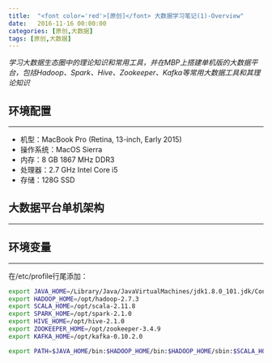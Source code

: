 ```yaml
---
title:  "<font color='red'>[原创]</font> 大数据学习笔记(1)-Overview"
date:   2016-11-16 00:00:00
categories: [原创,大数据]
tags: [原创,大数据]
---
```


*学习大数据生态圈中的理论知识和常用工具，并在MBP上搭建单机版的大数据平台，包括Hadoop、Spark、Hive、Zookeeper、Kafka等常用大数据工具和其理论知识*

## 环境配置
---

* 机型：MacBook Pro (Retina, 13-inch, Early 2015)
* 操作系统：MacOS Sierra
* 内存：8 GB 1867 MHz DDR3
* 处理器：2.7 GHz Intel Core i5
* 存储：128G SSD

## 大数据平台单机架构
---


## 环境变量
---

在/etc/profile行尾添加：

```bash
export JAVA_HOME=/Library/Java/JavaVirtualMachines/jdk1.8.0_101.jdk/Contents/Home
export HADOOP_HOME=/opt/hadoop-2.7.3
export SCALA_HOME=/opt/scala-2.11.8
export SPARK_HOME=/opt/spark-2.1.0
export HIVE_HOME=/opt/hive-2.1.0
export ZOOKEEPER_HOME=/opt/zookeeper-3.4.9
export KAFKA_HOME=/opt/kafka-0.10.2.0

export PATH=$JAVA_HOME/bin:$HADOOP_HOME/bin:$HADOOP_HOME/sbin:$SCALA_HOME/bin:$SPARK_HOME/bin:$SPARK_HOME/sbin:$HIVE_HOME/bin:$ZOOKEEPER_HOME/bin:$KAFKA_HOME/bin:/usr/local/sbin:$PATH
```

